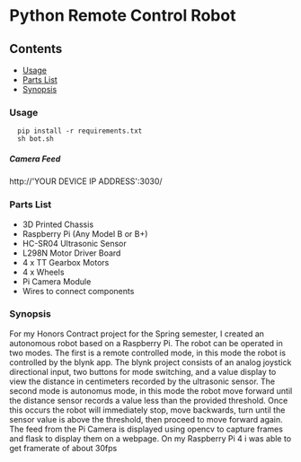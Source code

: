 # Python Remote Control Robot

## Contents
- [Usage](#usage)
- [Parts List](#parts-list)
- [Synopsis](#synopsis)

### Usage

```
  pip install -r requirements.txt
  sh bot.sh
```
##### Camera Feed

http://'YOUR DEVICE IP ADDRESS':3030/

### Parts List
 - 3D Printed Chassis
 - Raspberry Pi (Any Model B or B+) 
 - HC-SR04 Ultrasonic Sensor
 - L298N Motor Driver Board
 - 4 x TT Gearbox Motors
 - 4 x Wheels
 - Pi Camera Module
 - Wires to connect components
 

### Synopsis

For my Honors Contract project for the Spring semester, I created an autonomous robot based on a Raspberry Pi. The robot can be operated in two modes. The first is a remote controlled mode, in this mode the robot is controlled by the blynk app. The blynk project consists of an analog joystick directional input, two buttons for mode switching, and a value display to view the distance in centimeters recorded by the ultrasonic sensor. The second mode is autonomus mode, in this mode the robot move forward until the distance sensor records a value less than the provided threshold. Once this occurs the robot will immediately stop, move backwards, turn until the sensor value is above the threshold, then proceed to move forward again. The feed from the Pi Camera is displayed using opencv to capture frames and flask to display them on a webpage. On my Raspberry Pi 4 i was able to get framerate of about 30fps
